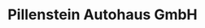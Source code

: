 ---
title: "Pillenstein Autohaus GmbH"
url: /neustadt-an-der-aisch/pillenstein-autohaus-gmbh/
shop: Autohaus
---